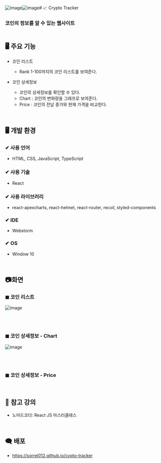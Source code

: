 ![image](https://github.com/sorrel012/cypto-tracker/assets/115568532/c1e19624-2ff7-4b1f-add9-b0b663e62e74)![image](https://github.com/sorrel012/cypto-tracker/assets/115568532/6b88d4e7-ae4b-404b-a9dd-99f41e50d7c4)# 📈 Crypto Tracker 
### 코인의 정보를 알 수 있는 웹사이트 <br><br>

  
## 🖥 주요 기능
- 코인 리스트
  - Rank 1-100까지의 코인 리스트를 보여준다.

- 코인 상세정보
  - 코인의 상세정보를 확인할 수 있다.
  - Chart : 코인의 변화량을 그래프로 보여준다.
  - Price : 코인의 전날 종가와 현재 가격을 비교한다.

<br>

## 🖥 개발 환경
### ✔ 사용 언어
- HTML, CSS, JavaScript, TypeScript
### ✔ 사용 기술
- React
### ✔ 사용 라이브러리
- react-apexcharts, react-helmet, react-router, recoil, styled-components
### ✔ IDE
- Webstorm
### ✔ OS
- Window 10

<br>

## 📷화면
### ◼ 코인 리스트<br>
![image](https://github.com/sorrel012/cypto-tracker/assets/115568532/6624c534-4878-40dd-a965-9e9a254227d9)

  <br><br>

### ◼ 코인 상세정보 - Chart<br>
![image](https://github.com/sorrel012/cypto-tracker/assets/115568532/bc179e75-6977-4137-9bce-04674fee0eac)

  <br><br>

### ◼ 코인 상세정보 - Price<br>
  <br>

## 📁 참고 강의
- 노마드코더: React JS 마스터클래스
<br>

## 🗨 배포
- https://sorrel012.github.io/cypto-tracker

